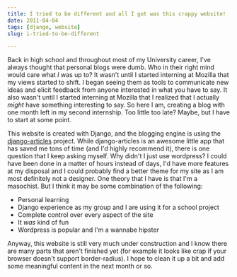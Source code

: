 ```yaml
---
title: I tried to be different and all I got was this crappy website!
date: 2011-04-04
tags: [django, website]
slug: i-tried-to-be-different

---
```


Back in high school and throughout most of my University career, I've always thought that personal blogs were dumb. Who in their right mind would care what *I* was up to?
It wasn't until I started interning at Mozilla that my views started to shift. I began seeing them as tools to communicate new ideas and elicit feedback from anyone
interested in what you have to say. It also wasn't until I started interning at Mozilla that I realized that I actually *might* have something interesting to say.
So here I am, creating a blog with one month left in my second internship. Too little too late? Maybe, but I have to start at some point.

<!--more-->

This website is created with Django, and the blogging engine is using the [django-articles][1] project.
While django-articles is an awesome little app that has saved me tons of time (and I'd highly recommend it), there is one question that I keep asking myself.
Why didn't I just use wordpress? I could have been done in a matter of hours instead of days, I'd have more features at my disposal and I could probably
find a better theme for my site as I am most definitely not a designer. One theory that I have is that I'm a masochist. But I think it may be some combination of the
following:

* Personal learning
* Django experience as my group and I are using it for a school project
* Complete control over every aspect of the site
* It *was* kind of fun
* Wordpress is popular and I'm a wannabe hipster

Anyway, this website is still very much under construction and I know there are many parts that aren't finished yet
(for example it looks like crap if your browser doesn't support border-radius). I hope to clean it up a bit and add some meaningful content in the next month or so.

[1]: https://github.com/codekoala/django-articles
